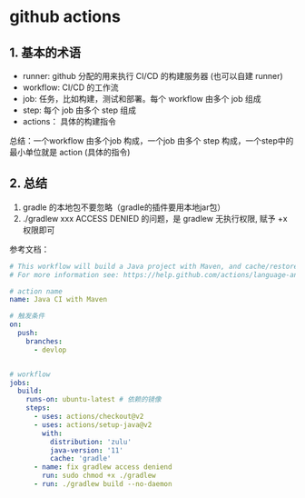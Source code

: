 # github actions

## 1. 基本的术语

- runner: github 分配的用来执行 CI/CD 的构建服务器 (也可以自建 runner)
- workflow: CI/CD 的工作流
- job: 任务，比如构建，测试和部署。每个 workflow 由多个 job 组成
- step: 每个 job 由多个 step 组成
- actions： 具体的构建指令

总结：一个workflow 由多个job 构成，一个job 由多个 step 构成，一个step中的最小单位就是 action (具体的指令)

## 2. 总结

1. gradle 的本地包不要忽略（gradle的插件要用本地jar包）
2. ./gradlew xxx ACCESS DENIED 的问题，是 gradlew 无执行权限, 赋予 +x 权限即可

参考文档：

```yaml
# This workflow will build a Java project with Maven, and cache/restore any dependencies to improve the workflow execution time
# For more information see: https://help.github.com/actions/language-and-framework-guides/building-and-testing-java-with-maven

# action name
name: Java CI with Maven

# 触发条件
on:
  push:
    branches:
      - devlop


# workflow
jobs:
  build:
    runs-on: ubuntu-latest # 依赖的镜像
    steps:
      - uses: actions/checkout@v2
      - uses: actions/setup-java@v2
        with:
          distribution: 'zulu'
          java-version: '11'
          cache: 'gradle'
      - name: fix gradlew access deniend
        run: sudo chmod +x ./gradlew
      - run: ./gradlew build --no-daemon

```

